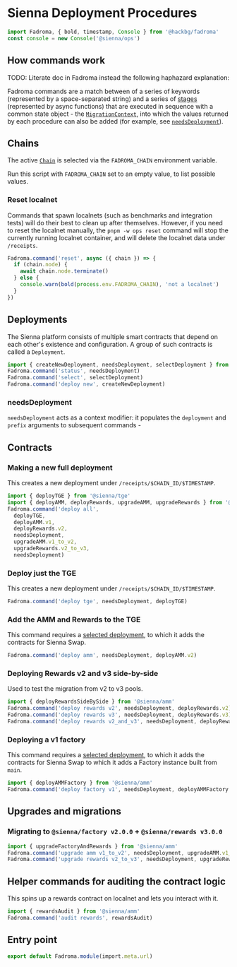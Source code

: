 # Sienna Deployment Procedures

```typescript
import Fadroma, { bold, timestamp, Console } from '@hackbg/fadroma'
const console = new Console('@sienna/ops')
```

## How commands work

TODO: Literate doc in Fadroma instead the following haphazard explanation:

Fadroma commands are a match between of a series of keywords
(represented by a space-separated string)
and a series of [stages](https://github.com/hackbg/fadroma/blob/22.01/packages/ops/index.ts)
(represented by async functions)
that are executed in sequence with a common state object -
the [`MigrationContext`](https://github.com/hackbg/fadroma/blob/22.01/packages/ops/index.ts),
into which the values returned by each procedure can also be added
(for example, see [`needsDeployment`](#needsdeployment)).

## Chains

The active [`Chain`](https://github.com/hackbg/fadroma/blob/22.01/packages/ops/Chain.ts)
is selected via the `FADROMA_CHAIN` environment variable.

Run this script with `FADROMA_CHAIN` set to an empty value, to list possible values.

### Reset localnet

Commands that spawn localnets (such as benchmarks and integration tests)
will do their best to clean up after themselves. However, if you need to
reset the localnet manually, the `pnpm -w ops reset` command will stop the
currently running localnet container, and will delete the localnet data under `/receipts`.

```typescript
Fadroma.command('reset', async ({ chain }) => {
  if (chain.node) {
    await chain.node.terminate()
  } else {
    console.warn(bold(process.env.FADROMA_CHAIN), 'not a localnet')
  }
})
```

## Deployments

The Sienna platform consists of multiple smart contracts that
depend on each other's existence and configuration. A group of
such contracts is called a `Deployment`.

```typescript
import { createNewDeployment, needsDeployment, selectDeployment } from '@hackbg/fadroma'
Fadroma.command('status', needsDeployment)
Fadroma.command('select', selectDeployment)
Fadroma.command('deploy new', createNewDeployment)
```

### needsDeployment

`needsDeployment` acts as a context modifier: it populates the
`deployment` and `prefix` arguments to subsequent commands -

## Contracts

### Making a new full deployment

This creates a new deployment under `/receipts/$CHAIN_ID/$TIMESTAMP`.

```typescript
import { deployTGE } from '@sienna/tge'
import { deployAMM, deployRewards, upgradeAMM, upgradeRewards } from '@sienna/amm'
Fadroma.command('deploy all',
  deployTGE,
  deployAMM.v1,
  deployRewards.v2,
  needsDeployment,
  upgradeAMM.v1_to_v2,
  upgradeRewards.v2_to_v3,
  needsDeployment)
```

### Deploy just the TGE

This creates a new deployment under `/receipts/$CHAIN_ID/$TIMESTAMP`.

```typescript
Fadroma.command('deploy tge', needsDeployment, deployTGE)
```

### Add the AMM and Rewards to the TGE

This command requires a [selected deployment](#select-the-active-deployment),
to which it adds the contracts for Sienna Swap.

```typescript
Fadroma.command('deploy amm', needsDeployment, deployAMM.v2)
```

### Deploying Rewards v2 and v3 side-by-side

Used to test the migration from v2 to v3 pools.

```typescript
import { deployRewardsSideBySide } from '@sienna/amm'
Fadroma.command('deploy rewards v2', needsDeployment, deployRewards.v2)
Fadroma.command('deploy rewards v3', needsDeployment, deployRewards.v3)
Fadroma.command('deploy rewards v2_and_v3', needsDeployment, deployRewards.v2_and_v3)
```

### Deploying a v1 factory

This command requires a [selected deployment](#select-the-active-deployment),
to which it adds the contracts for Sienna Swap to which it adds a Factory instance
built from `main`.

```typescript
import { deployAMMFactory } from '@sienna/amm'
Fadroma.command('deploy factory v1', needsDeployment, deployAMMFactory.v1)
```

## Upgrades and migrations

### Migrating to `@sienna/factory v2.0.0` + `@sienna/rewards v3.0.0`

```typescript
import { upgradeFactoryAndRewards } from '@sienna/amm'
Fadroma.command('upgrade amm v1_to_v2', needsDeployment, upgradeAMM.v1_to_v2)
Fadroma.command('upgrade rewards v2_to_v3', needsDeployment, upgradeRewards.v2_to_v3)
```

## Helper commands for auditing the contract logic

This spins up a rewards contract on localnet and lets you interact with it.

```typescript
import { rewardsAudit } from '@sienna/amm'
Fadroma.command('audit rewards', rewardsAudit)
```

## Entry point

```typescript
export default Fadroma.module(import.meta.url)
```
